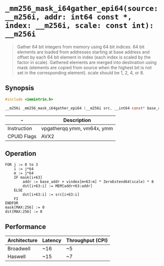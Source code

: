 `_mm256_mask_i64gather_epi64(source: __m256i, addr: int64 const *, index: __m256i, scale: const int): __m256i`
==================================================================================

> Gather 64 bit integers from memory using 64 bit indices. 64 bit elements are loaded from addresses starting at base address and offset by each 64 bit element in index (each index is scaled by the factor in scale). Gathered elements are merged into destination using mask (elements are copied from source when the highest bit is not set in the corresponding element). scale should be 1, 2, 4, or 8.

## Synopsis

```c
#include <immintrin.h>

__m256i _mm256_mask_i64gather_epi64 (__m256i src, __int64 const* base_addr, __m256i vindex, __m256i mask, const int scale);
```

| -           | Description                |
| ----------- | -------------------------- |
| Instruction | vpgatherqq ymm, vm64x, ymm |
| CPUID Flags | AVX2                       |

## Operation

```
FOR j := 0 to 3
	i := j*64
	m := j*64
	IF mask[i+63]
		addr := base_addr + vindex[m+63:m] * ZeroExtend64(scale) * 8
		dst[i+63:i] := MEM[addr+63:addr]
	ELSE
		dst[i+63:i] := src[i+63:i]
	FI
ENDFOR
mask[MAX:256] := 0
dst[MAX:256] := 0
```

## Performance

| Architecture | Latency | Throughput (CPI) |
| ------------ | ------- | ---------------- |
| Broadwell    | ~16     | ~5               |
| Haswell      | ~15     | ~7               |
